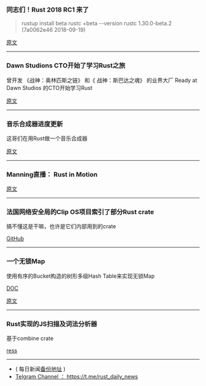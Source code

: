 ### 同志们！Rust 2018 RC1 来了

> rustup install beta
> rustc +beta --version
>rustc 1.30.0-beta.2 (7a0062e46 2018-09-19)

[原文](https://internals.rust-lang.org/t/rust-2018-rc1-is-available/8435)

---

### Dawn Studions CTO开始了学习Rust之旅

曾开发 《战神：奥林匹斯之链》 和《 战神：斯巴达之魂》 的业界大厂 Ready at Dawn Studios 的CTO开始学习Rust

[原文](https://www.reddit.com/r/rust/comments/9hiomn/xpost_from_rust_gamedev_ready_at_dawns_cto_on/)

---

### 音乐合成器进度更新

这哥们在用Rust做一个音乐合成器

[原文](https://raphlinus.github.io/synthesizer/2018/09/19/synth-update.html)

---

### Manning直播： Rust in Motion

[原文](https://www.manning.com/livevideo/rust-in-motion)

---

### 法国网络安全局的Clip OS项目索引了部分Rust crate

搞不懂这是干嘛，也许是它们内部用到的crate

[GitHub](https://github.com/clipos/assets_crates-io)

---

### 一个无锁Map


使用有序的Bucket构造的树形多级Hash Table来实现无锁Map

[DOC](https://docs.rs/lockfree/0.2.0/lockfree/map/struct.Map.html)

[原文](https://www.reddit.com/r/rust/comments/9hbl5s/a_lockfree_map/)

---

### Rust实现的JS扫描及词法分析器

基于combine crate

[ress](https://github.com/FreeMasen/ress)


---

- ( 每日新闻[备份地址](https://github.com/RustStudy/rust_daily_news) )
- [Telgram Channel ： https://t.me/rust_daily_news ](https://t.me/rust_daily_news )
